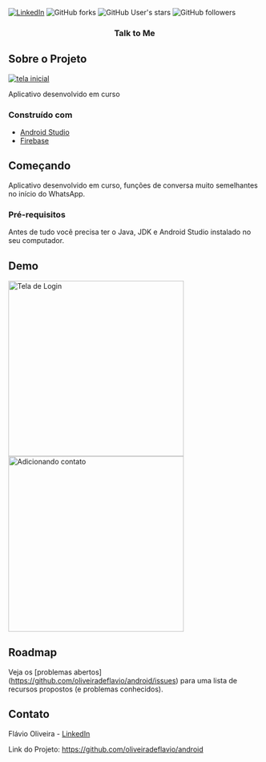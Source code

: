 
[![LinkedIn][linkedin-shield]][linkedin-url]
![GitHub forks](https://img.shields.io/github/forks/oliveiradeflavio/android?style=for-the-badge)
![GitHub User's stars](https://img.shields.io/github/stars/oliveiradeflavio?style=for-the-badge)
![GitHub followers](https://img.shields.io/github/followers/oliveiradeflavio?style=for-the-badge)


<h3 align="center">Talk to Me</h3>


<!-- ABOUT THE PROJECT -->
## Sobre o Projeto

[![tela inicial][product-screenshot]]()

Aplicativo desenvolvido em curso

### Construído com

* [Android Studio](https://developer.android.com/)
* [Firebase](https://firebase.google.com/)


<!-- GETTING STARTED -->
## Começando

Aplicativo desenvolvido em curso, funções de conversa muito semelhantes no início do WhatsApp.

### Pré-requisitos

Antes de tudo você precisa ter o Java, JDK e Android Studio instalado no seu computador. 


<!-- USAGE EXAMPLES -->
## Demo

<p align="left">
  <img src="https://github.com/oliveiradeflavio/android/blob/master/TalkToMe/device-2017-05-12-102020.png" width="350" title="Tela de Login">
  
  <img src="https://github.com/oliveiradeflavio/android/blob/master/TalkToMe/device-2017-05-12-102116.png" width="350" alt="Adicionando contato">
    
</p>

<!-- ROADMAP -->
## Roadmap

Veja os [problemas abertos] (https://github.com/oliveiradeflavio/android/issues) para uma lista de recursos propostos (e problemas conhecidos).


<!-- CONTACT -->
## Contato

Flávio Oliveira - [LinkedIn](https://www.linkedin.com/in/fladoliveira/)

Link do Projeto: [https://github.com/oliveiradeflavio/android ](https://github.com/oliveiradeflavio/android)



<!-- MARKDOWN LINKS & IMAGES -->
<!-- https://www.markdownguide.org/basic-syntax/#reference-style-links -->
[linkedin-shield]: https://img.shields.io/badge/-LinkedIn-black.svg?style=for-the-badge&logo=linkedin&colorB=555
[linkedin-url]: https://www.linkedin.com/in/fladoliveira/
[product-screenshot]: https://github.com/oliveiradeflavio/android/blob/master/TalkToMe/device-2017-05-12-102020.png
